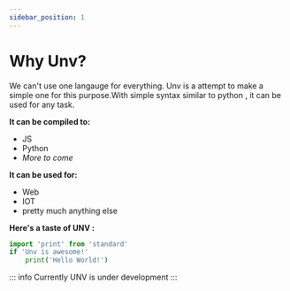 ```yaml
---
sidebar_position: 1
---
```


# Why Unv?

We can't use one langauge for everything. Unv is a attempt to make a simple one for this purpose.With simple syntax similar to python , it can be used for any task.

**It can be compiled to:**

- JS
- Python
- _More to come_

**It can be used for:**

- Web
- IOT
- pretty much anything else

**Here's a taste of UNV :**

```py
import 'print' from 'standard'
if 'Unv is awesome!'
    print('Hello World!')
```

::: info
Currently UNV is under development
:::
